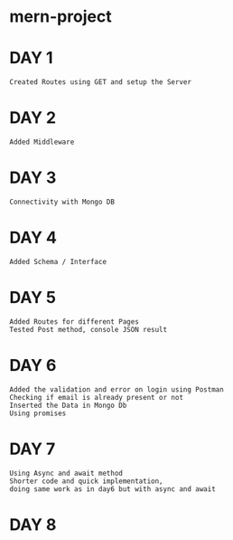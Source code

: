 # mern-project

# DAY 1 
    Created Routes using GET and setup the Server
# DAY 2
    Added Middleware 
# DAY 3 
    Connectivity with Mongo DB
# DAY 4 
    Added Schema / Interface
# DAY 5 
    Added Routes for different Pages
    Tested Post method, console JSON result
# DAY 6 
    Added the validation and error on login using Postman   
    Checking if email is already present or not
    Inserted the Data in Mongo Db
    Using promises

# DAY 7 
    Using Async and await method 
    Shorter code and quick implementation,
    doing same work as in day6 but with async and await 

# DAY 8

    
